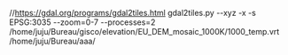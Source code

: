 //https://gdal.org/programs/gdal2tiles.html
gdal2tiles.py --xyz -x -s EPSG:3035 --zoom=0-7 --processes=2 /home/juju/Bureau/gisco/elevation/EU_DEM_mosaic_1000K/1000_temp.vrt /home/juju/Bureau/aaa/
